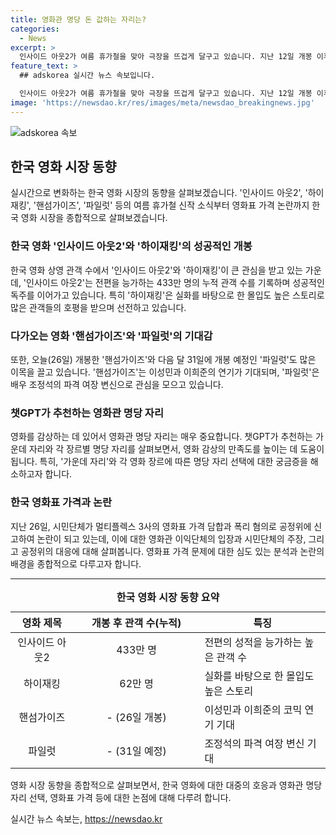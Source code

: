 ```yaml
---
title: 영화관 명당 돈 값하는 자리는?
categories:
  - News
excerpt: >
  인사이드 아웃2가 여름 휴가철을 맞아 극장을 뜨겁게 달구고 있습니다. 지난 12일 개봉 이후 14일 연속 정상을 지키며 관객들의 사랑을 받고 있는데, 누적 관객 수는 433만 명을 돌파했습니다. 또한 하이재킹과 핸섬가이즈, 파일럿 등의 다양한 개봉작들이 관객들의 이목을 사로잡고 있는 가운데 영화 티켓 가격 문제가 논란이 되고 있습니다. 여름 휴가를 맞아 극장에서 좋은 자리를 고르는 팁부터 영화 티켓 가격 논란까지 다양한 이슈에 대해 알아보겠습니다.
feature_text: >
  ## adskorea 실시간 뉴스 속보입니다.

  인사이드 아웃2가 여름 휴가철을 맞아 극장을 뜨겁게 달구고 있습니다. 지난 12일 개봉 이후 14일 연속 정상을 지키며 관객들의 사랑을 받고 있는데, 누적 관객 수는 433만 명을 돌파했습니다. 또한 하이재킹과 핸섬가이즈, 파일럿 등의 다양한 개봉작들이 관객들의 이목을 사로잡고 있는 가운데 영화 티켓 가격 문제가 논란이 되고 있습니다. 여름 휴가를 맞아 극장에서 좋은 자리를 고르는 팁부터 영화 티켓 가격 논란까지 다양한 이슈에 대해 알아보겠습니다.
image: 'https://newsdao.kr/res/images/meta/newsdao_breakingnews.jpg'
---
```


<p><img src="https://newsdao.kr/res/images/meta/newsdao_breakingnews.jpg" alt="adskorea 속보" /></p>

<h2 data-ke-size="size26">한국 영화 시장 동향</h2>

<p data-ke-size="size16">실시간으로 변화하는 한국 영화 시장의 동향을 살펴보겠습니다. '인사이드 아웃2', '하이재킹', '핸섬가이즈', '파일럿' 등의 여름 휴가철 신작 소식부터 영화표 가격 논란까지 한국 영화 시장을 종합적으로 살펴보겠습니다.</p>

<h3>한국 영화 '인사이드 아웃2'와 '하이재킹'의 성공적인 개봉</h3>

<p data-ke-size="size16">한국 영화 상영 관객 수에서 '인사이드 아웃2'와 '하이재킹'이 큰 관심을 받고 있는 가운데, '인사이드 아웃2'는 전편을 능가하는 433만 명의 누적 관객 수를 기록하며 성공적인 독주를 이어가고 있습니다. 특히 '하이재킹'은 실화를 바탕으로 한 몰입도 높은 스토리로 많은 관객들의 호평을 받으며 선전하고 있습니다.</p>

<h3>다가오는 영화 '핸섬가이즈'와 '파일럿'의 기대감</h3>

<p data-ke-size="size16">또한, 오늘(26일) 개봉한 '핸섬가이즈'와 다음 달 31일에 개봉 예정인 '파일럿'도 많은 이목을 끌고 있습니다. '핸섬가이즈'는 이성민과 이희준의 연기가 기대되며, '파일럿'은 배우 조정석의 파격 여장 변신으로 관심을 모으고 있습니다.</p>

<h3>챗GPT가 추천하는 영화관 명당 자리</h3>

<p data-ke-size="size16">영화를 감상하는 데 있어서 영화관 명당 자리는 매우 중요합니다. 챗GPT가 추천하는 가운데 자리와 각 장르별 명당 자리를 살펴보면서, 영화 감상의 만족도를 높이는 데 도움이 됩니다. 특히, '가운데 자리'와 각 영화 장르에 따른 명당 자리 선택에 대한 궁금증을 해소하고자 합니다.</p>

<h3>한국 영화표 가격과 논란</h3>

<p data-ke-size="size16">지난 26일, 시민단체가 멀티플렉스 3사의 영화표 가격 담합과 폭리 혐의로 공정위에 신고하여 논란이 되고 있는데, 이에 대한 영화관 이익단체의 입장과 시민단체의 주장, 그리고 공정위의 대응에 대해 살펴봅니다. 영화표 가격 문제에 대한 심도 있는 분석과 논란의 배경을 종합적으로 다루고자 합니다.</p>

<hr>

<table>
  <caption><b>한국 영화 시장 동향 요약</b></caption>
  <colgroup>
    <col style="width: 20%">
    <col style="width: 40%">
    <col style="width: 40%">
  </colgroup>
  <thead>
    <tr>
      <th scope="col">영화 제목</th>
      <th scope="col">개봉 후 관객 수(누적)</th>
      <th scope="col">특징</th>
    </tr>
  </thead>
  <tbody>
    <tr>
      <td style="text-align: center;">인사이드 아웃2</td>
      <td style="text-align: center;">433만 명</td>
      <td>전편의 성적을 능가하는 높은 관객 수</td>
    </tr>
    <tr>
      <td style="text-align: center;">하이재킹</td>
      <td style="text-align: center;">62만 명</td>
      <td>실화를 바탕으로 한 몰입도 높은 스토리</td>
    </tr>
    <tr>
      <td style="text-align: center;">핸섬가이즈</td>
      <td style="text-align: center;">- (26일 개봉)</td>
      <td>이성민과 이희준의 코믹 연기 기대</td>
    </tr>
    <tr>
      <td style="text-align: center;">파일럿</td>
      <td style="text-align: center;">- (31일 예정)</td>
      <td>조정석의 파격 여장 변신 기대</td>
    </tr>
  </tbody>
</table>

<p data-ke-size="size16">영화 시장 동향을 종합적으로 살펴보면서, 한국 영화에 대한 대중의 호응과 영화관 명당 자리 선택, 영화표 가격 등에 대한 논점에 대해 다루려 합니다.</p>
실시간 뉴스 속보는, <a href="https://newsdao.kr" rel="dofollow">https://newsdao.kr</a>


